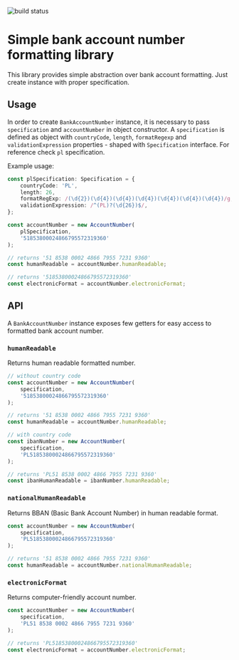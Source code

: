 ![build status](https://github.com/harasimo/bank-account-formatter/actions/workflows/node.js.yml/badge.svg)

# Simple bank account number formatting library

This library provides simple abstraction over bank account formatting. Just create instance with proper specification.

## Usage

In order to create `BankAccountNumber` instance, it is necessary to pass `specification` and `accountNumber` in object constructor. A `specification` is defined as object with `countryCode`, `length`, `formatRegexp` and `validationExpression` properties - shaped with `Specification` interface. For reference check `pl` specification.

Example usage:

```ts
const plSpecification: Specification = {
    countryCode: 'PL',
    length: 26,
    formatRegExp: /(\d{2})(\d{4})(\d{4})(\d{4})(\d{4})(\d{4})(\d{4})/g,
    validationExpression: /^(PL)?(\d{26})$/,
};

const accountNumber = new AccountNumber(
    plSpecification,
    '51853800024866795572319360'
);

// returns '51 8538 0002 4866 7955 7231 9360'
const humanReadable = accountNumber.humanReadable;

// returns '51853800024866795572319360'
const electronicFormat = accountNumber.electronicFormat;
```

## API

A `BankAccountNumber` instance exposes few getters for easy access to formatted bank account number.

### `humanReadable`

Returns human readable formatted number.

```ts
// without country code
const accountNumber = new AccountNumber(
    specification,
    '51853800024866795572319360'
);

// returns '51 8538 0002 4866 7955 7231 9360'
const humanReadable = accountNumber.humanReadable;

// with country code
const ibanNumber = new AccountNumber(
    specification,
    'PL51853800024866795572319360'
);

// returns 'PL51 8538 0002 4866 7955 7231 9360'
const ibanHumanReadable = ibanNumber.humanReadable;
```

### `nationalHumanReadable`

Returns BBAN (Basic Bank Account Number) in human readable format.

```ts
const accountNumber = new AccountNumber(
    specification,
    'PL51853800024866795572319360'
);

// returns '51 8538 0002 4866 7955 7231 9360'
const humanReadable = accountNumber.nationalHumanReadable;
```

### `electronicFormat`

Returns computer-friendly account number.

```ts
const accountNumber = new AccountNumber(
    specification,
    'PL51 8538 0002 4866 7955 7231 9360'
);

// returns 'PL51853800024866795572319360'
const electronicFormat = accountNumber.electronicFormat;
```
